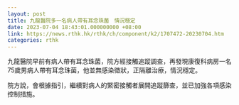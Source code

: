```yaml
---
layout: post
title: 九龍醫院多一名病人帶有耳念珠菌　情況穩定
date: 2023-07-04 18:43:01.000000000 +08:00
link: https://news.rthk.hk/rthk/ch/component/k2/1707472-20230704.htm
categories: rthk
---
```


九龍醫院早前有病人帶有耳念珠菌，院方經接觸追蹤調查，再發現康復科病房一名75歲男病人帶有耳念珠菌，他並無感染徵狀，正隔離治療，情況穩定。
 
院方說，會根據指引，繼續對病人的緊密接觸者展開追蹤篩查，並已加強各項感染控制措施。
